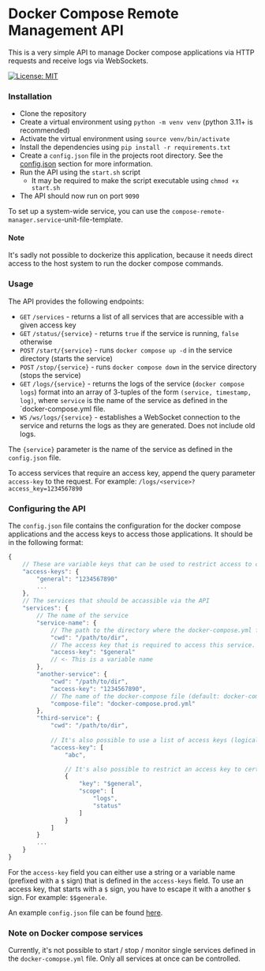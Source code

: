 # Docker Compose Remote Management API

This is a very simple API to manage Docker compose applications via HTTP requests and receive logs via WebSockets.

[![License: MIT](https://img.shields.io/badge/License-MIT-yellow.svg)](https://opensource.org/licenses/MIT)

### Installation

- Clone the repository
- Create a virtual environment using `python -m venv venv` (python 3.11+ is recommended)
- Activate the virtual environment using `source venv/bin/activate`
- Install the dependencies using `pip install -r requirements.txt`
- Create a `config.json` file in the projects root directory. See the [config.json](#configuring-the-api) section for more information.
- Run the API using the `start.sh` script
  - It may be required to make the script executable using `chmod +x start.sh`
- The API should now run on port `9090`

To set up a system-wide service, you can use the `compose-remote-manager.service`-unit-file-template.

#### Note 
It's sadly not possible to dockerize this application, because it needs direct access to the host system to run the docker compose commands.

### Usage
The API provides the following endpoints:

- `GET` `/services` - returns a list of all services that are accessible with a given access key
- `GET` `/status/{service}` -
returns `true` if the service is running, `false` otherwise 
- `POST` `/start/{service}` - runs `docker compose up -d` in the service directory (starts the service)
- `POST` `/stop/{service}` - runs `docker compose down` in the service directory (stops the service)
- `GET` `/logs/{service}` - returns the logs of the service (`docker compose logs`) format into an array of 3-tuples of the form `(service, timestamp, log)`, where `service` is the name of the service as defined in the `docker-compose.yml
 file.
- `WS` `/ws/logs/{service}` - establishes a WebSocket connection to the service and returns the logs as they are generated. Does not include old logs.

The `{service}` parameter is the name of the service as defined in the `config.json` file.


To access services that require an access key, append the query parameter `access-key` to the request. For example: 
`/logs/<service>?access_key=1234567890`

### Configuring the API

The `config.json` file contains the configuration for the docker compose applications and the access keys to access
those applications.
It should be in the following format:

```js
{
    // These are variable keys that can be used to restrict access to certain services
    "access-keys": {
        "general": "1234567890"
        ...
    },
    // The services that should be accassible via the API
    "services": {
        // The name of the service
        "service-name": {
            // The path to the directory where the docker-compose.yml file is located
            "cwd": "/path/to/dir",
            // The access key that is required to access this service. If not specified, no access key is required
            "access-key": "$general"
            // <- This is a variable name
        },
        "another-service": {
            "cwd": "/path/to/dir",
            "access-key": "1234567890",
            // The name of the docker-compose file (default: docker-compose.yml)
            "compose-file": "docker-compose.prod.yml"
        },
        "third-service": {
            "cwd": "/path/to/dir",
              
            // It's also possible to use a list of access keys (logical OR)
            "access-key": [
                "abc",

                // It's also possible to restrict an access key to certain scopes
                {
                    "key": "$general",
                    "scope": [
                        "logs",
                        "status"
                    ] 
                }
            ]
        }
        ...
    }
}
```

For the `access-key` field you can either use a string or a variable name (prefixed with a `$` sign) that is defined in
the `access-keys` field. To use an access key, that starts with a `$` sign, you have to escape it with a another `$`
sign. For example: `$$generale`.

An example `config.json` file can be found [here](./config.example.json).

### Note on Docker compose services
Currently, it's not possible to start / stop / monitor single services defined in the `docker-comopse.yml` file. Only all services at once can be controlled.

